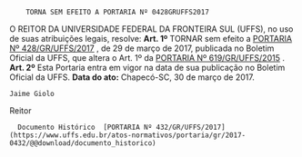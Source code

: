         TORNA SEM EFEITO A PORTARIA Nº 0428GRUFFS2017  

 O REITOR DA UNIVERSIDADE FEDERAL DA FRONTEIRA SUL (UFFS), no uso de suas atribuições legais, resolve:   **Art. 1º** TORNAR sem efeito a [PORTARIA Nº 428/GR/UFFS/2017](https://www.uffs.edu.br/atos-normativos/portaria/gr/2017-0428)  , de 29 de março de 2017, publicada no Boletim Oficial da UFFS, que altera o Art. 1º da [PORTARIA Nº 619/GR/UFFS/2015](https://www.uffs.edu.br/atos-normativos/portaria/gr/2015-0619)  .   **Art. 2º** Esta Portaria entra em vigor na data de sua publicação no Boletim Oficial da UFFS.      **Data do ato:** Chapecó-SC, 30 de março de 2017.   
 

    Jaime Giolo   
 Reitor 

      Documento Histórico  [PORTARIA Nº 432/GR/UFFS/2017](https://www.uffs.edu.br/atos-normativos/portaria/gr/2017-0432/@@download/documento_historico)     
      